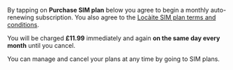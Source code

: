 By tapping on **Purchase SIM plan** below you agree to begin a monthly auto-renewing subscription.
You also agree to the [Locàite SIM plan terms and conditions](show-md-url://https://raw.githubusercontent.com/caiteltd/public/master/2g/sim-plan-terms.md).

You will be charged **£11.99** immediately and again **on the same day every month** until you cancel.

You can manage and cancel your plans at any time by going to SIM plans.